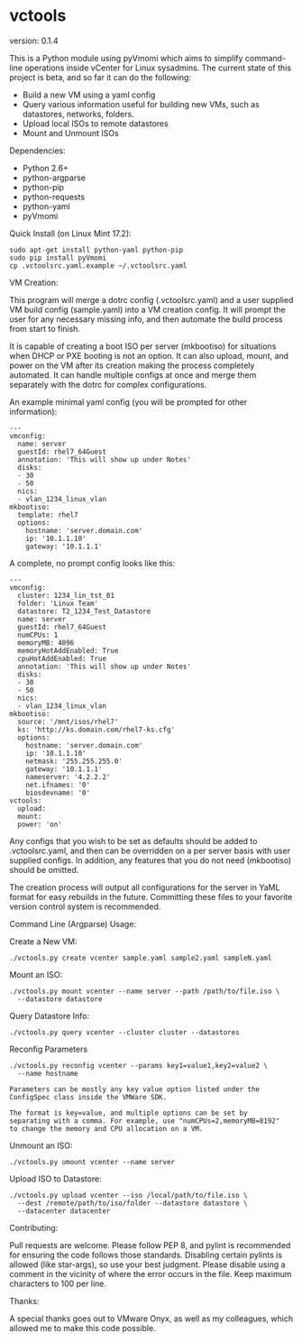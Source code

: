 vctools
======

version: 0.1.4

This is a Python module using pyVmomi which aims to simplify
command-line operations inside vCenter for Linux sysadmins. The current
state of this project is beta, and so far it can do the following:

  - Build a new VM using a yaml config
  - Query various information useful for building new VMs, such as
    datastores, networks, folders.
  - Upload local ISOs to remote datastores
  - Mount and Unmount ISOs

Dependencies:
  - Python 2.6+
  - python-argparse
  - python-pip
  - python-requests
  - python-yaml
  - pyVmomi

Quick Install (on Linux Mint 17.2):

    sudo apt-get install python-yaml python-pip
    sudo pip install pyVmomi
    cp .vctoolsrc.yaml.example ~/.vctoolsrc.yaml

VM Creation:

This program will merge a dotrc config (.vctoolsrc.yaml) and a user
supplied VM build config (sample.yaml) into a VM creation config. It
will prompt the user for any necessary missing info, and then automate
the build process from start to finish.  

It is capable of creating a boot ISO per server (mkbootiso) for
situations when DHCP or PXE booting is not an option. It can also
upload, mount, and power on the VM after its creation making the process
completely automated. It can handle multiple configs at once and merge
them separately with the dotrc for complex configurations.  

An example minimal yaml config (you will be prompted for other information):

    ---
    vmconfig:
      name: server
      guestId: rhel7_64Guest
      annotation: 'This will show up under Notes'
      disks:
      - 30
      - 50
      nics:
      - vlan_1234_linux_vlan
    mkbootiso:
      template: rhel7
      options:
        hostname: 'server.domain.com'
        ip: '10.1.1.10'
        gateway: '10.1.1.1'

A complete, no prompt config looks like this:

    ---
    vmconfig:
      cluster: 1234_lin_tst_01
      folder: 'Linux Team'
      datastore: T2_1234_Test_Datastore
      name: server
      guestId: rhel7_64Guest
      numCPUs: 1
      memoryMB: 4096
      memoryHotAddEnabled: True
      cpuHotAddEnabled: True
      annotation: 'This will show up under Notes'
      disks:
      - 30
      - 50
      nics:
      - vlan_1234_linux_vlan
    mkbootiso:
      source: '/mnt/isos/rhel7'
      ks: 'http://ks.domain.com/rhel7-ks.cfg'
      options:
        hostname: 'server.domain.com'
        ip: '10.1.1.10'
        netmask: '255.255.255.0'
        gateway: '10.1.1.1'
        nameserver: '4.2.2.2'
        net.ifnames: '0'
        biosdevname: '0'
    vctools:
      upload:
      mount:
      power: 'on'

Any configs that you wish to be set as defaults should be added to
.vctoolsrc.yaml, and then can be overridden on a per server basis with
user supplied configs. In addition, any features that you do not need
(mkbootiso) should be omitted.

The creation process will output all configurations for the server in
YaML format for easy rebuilds in the future. Committing these files to
your favorite version control system is recommended.

Command Line (Argparse) Usage:

Create a New VM:

    ./vctools.py create vcenter sample.yaml sample2.yaml sampleN.yaml

Mount an ISO:

    ./vctools.py mount vcenter --name server --path /path/to/file.iso \
      --datastore datastore


Query Datastore Info:

    ./vctools.py query vcenter --cluster cluster --datastores

Reconfig Parameters

    ./vctools.py reconfig vcenter --params key1=value1,key2=value2 \
      --name hostname

    Parameters can be mostly any key value option listed under the
    ConfigSpec class inside the VMWare SDK.

    The format is key=value, and multiple options can be set by
    separating with a comma. For example, use "numCPUs=2,memoryMB=8192"
    to change the memory and CPU allocation on a VM.

Unmount an ISO:

    ./vctools.py umount vcenter --name server

Upload ISO to Datastore:

    ./vctools.py upload vcenter --iso /local/path/to/file.iso \
      --dest /remote/path/to/iso/folder --datastore datastore \
      --datacenter datacenter

Contributing:

Pull requests are welcome. Please follow PEP 8, and pylint is
recommended for ensuring the code follows those standards. Disabling
certain pylints is allowed (like star-args), so use your best
judgment. Please disable using a comment in the vicinity of where the
error occurs in the file. Keep maximum characters to 100 per line.

Thanks:

A special thanks goes out to VMware Onyx, as well as my colleagues,
which allowed me to make this code possible.
